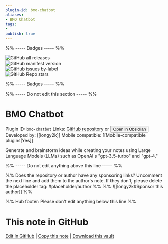 ```yaml
---
plugin-id: bmo-chatbot
aliases:
- BMO Chatbot
tags: 
- 
publish: true
---
```


%% ----- Badges ----- %%

![GitHub all releases](https://img.shields.io/github/downloads/longy2k/obsidian-bmo-chatbot/total?color=573E7A&logo=github&style=for-the-badge)   
![GitHub manifest version](https://img.shields.io/github/manifest-json/v/longy2k/obsidian-bmo-chatbot?color=573E7A&logo=github&style=for-the-badge)   
![GitHub issues by-label](https://img.shields.io/github/issues/longy2k/obsidian-bmo-chatbot/help%20wanted?color=573E7A&logo=github&style=for-the-badge)   
![GitHub Repo stars](https://img.shields.io/github/stars/longy2k/obsidian-bmo-chatbot?color=573E7A&logo=github&style=for-the-badge)

%% ----- Badges ----- %%

%% ----- Do not edit this section ----- %%

# BMO Chatbot

Plugin ID: `bmo-chatbot`
Links: [GitHub repository](https://github.com/longy2k/obsidian-bmo-chatbot) or [<button id=HH>Open in Obsidian</button>](obsidian://show-plugin?id=bmo-chatbot)
Developed by: [[longy2k]]
Mobile compatible: [[Mobile-compatible plugins|Yes]]

Generate and brainstorm ideas while creating your notes using Large Language Models (LLMs) such as OpenAI's "gpt-3.5-turbo" and "gpt-4."

%% ----- Do not edit anything above this line ----- %% 

%% Does the repository or author have any sponsoring links? Uncomment the next line and add them to the author's note. If they don't, please delete the placeholder tag: #placeholder/author %%
%% ![[longy2k#Sponsor this author]] %%

%% Hub footer: Please don't edit anything below this line %%

# This note in GitHub

<span class="git-footer">[Edit In GitHub](https://github.dev/obsidian-community/obsidian-hub/blob/main/02%20-%20Community%20Expansions/02.05%20All%20Community%20Expansions/Plugins/bmo-chatbot.md "git-hub-edit-note") | [Copy this note](https://raw.githubusercontent.com/obsidian-community/obsidian-hub/main/02%20-%20Community%20Expansions/02.05%20All%20Community%20Expansions/Plugins/bmo-chatbot.md "git-hub-copy-note") | [Download this vault](https://github.com/obsidian-community/obsidian-hub/archive/refs/heads/main.zip "git-hub-download-vault") </span>
